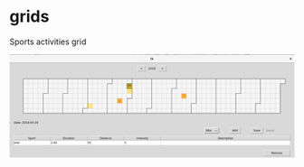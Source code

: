 # grids
Sports activities grid

![app screenshot](/grids_screenshot.png?raw=true "Grids screenshot")
